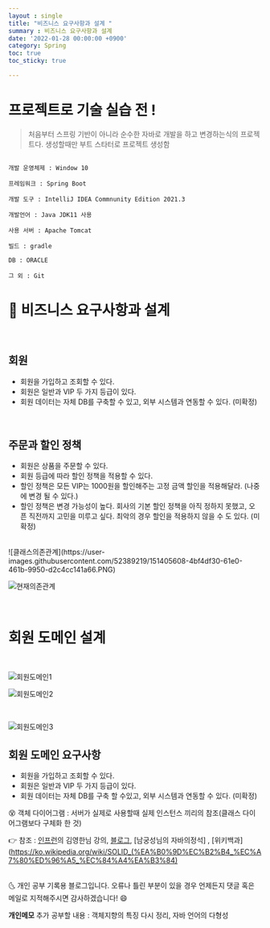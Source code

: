 ```yaml
---
layout : single
title: "비즈니스 요구사항과 설계 "
summary : 비즈니스 요구사항과 설계 
date: '2022-01-28 00:00:00 +0900'
category: Spring
toc: true
toc_sticky: true

---
```


# 프로젝트로 기술 실습 전 !

> 처음부터 스프링 기반이 아니라 순수한 자바로 개발을 하고 변경하는식의 프로젝트다.
> 생성할때만 부트 스타터로 프로젝트 생성함

```

개발 운영체제 : Window 10

프레임워크 : Spring Boot

개발 도구 : IntelliJ IDEA Commnunity Edition 2021.3

개발언어 : Java JDK11 사용

사용 서버 : Apache Tomcat

빌드 : gradle

DB : ORACLE

그 외 : Git

```


# 📌 비즈니스 요구사항과 설계

<br>

## 회원
- 회원을 가입하고 조회할 수 있다.
- 회원은 일반과 VIP 두 가지 등급이 있다.
- 회원 데이터는 자체 DB를 구축할 수 있고, 외부 시스템과 연동할 수 있다. (미확정)

<br>

## 주문과 할인 정책
- 회원은 상품을 주문할 수 있다.
- 회원 등급에 따라 할인 정책을 적용할 수 있다.
- 할인 정책은 모든 VIP는 1000원을 할인해주는 고정 금액 할인을 적용해달라. (나중에 변경 될 수 있다.)
-  할인 정책은 변경 가능성이 높다. 회사의 기본 할인 정책을 아직 정하지 못했고, 오픈 직전까지 고민을
미루고 싶다. 최악의 경우 할인을 적용하지 않을 수 도 있다. (미확정)

<br>
![클래스의존관계](https://user-images.githubusercontent.com/52389219/151405608-4bf4df30-61e0-461b-9950-d2c4cc141a66.PNG)
<br>

![현재의존관계](https://user-images.githubusercontent.com/52389219/151405613-7ff7a174-982d-47d4-8e86-0c00d3afa54c.PNG)

<br>

# 회원 도메인 설계
<br>

![회원도메인1](https://user-images.githubusercontent.com/52389219/151405614-4c5a907c-74f7-4e07-85a5-9242ca2055d6.PNG)
<br>

![회원도메인2](https://user-images.githubusercontent.com/52389219/151405615-add7e672-4294-4e91-96dc-f99536cfd596.PNG)

<br>

![회원도메인3](https://user-images.githubusercontent.com/52389219/151405618-4927bbc0-2398-4550-8eb7-de127e21f34e.PNG)



## 회원 도메인 요구사항
- 회원을 가입하고 조회할 수 있다.
- 회원은 일반과 VIP 두 가지 등급이 있다.
- 회원 데이터는 자체 DB를 구축 할 수있고, 외부 시스템과 연동할 수 있다. (미확정)





😵 객체 다이어그램 : 서버가 실제로 사용할때 실제 인스턴스 끼리의 참조(클래스 다이어그램보다 구체화 한 것)















👉 참조 : [인프런](https://www.inflearn.com/)의 김영한님 강의, [블로그](https://jaeyeong951.medium.com/%EA%B0%9D%EC%B2%B4%EC%A7%80%ED%96%A5-5%EC%9B%90%EC%B9%99-solid-ac7d4d660f4d), [남궁성님의 자바의정석] , [위키백과](https://ko.wikipedia.org/wiki/SOLID_(%EA%B0%9D%EC%B2%B4_%EC%A7%80%ED%96%A5_%EC%84%A4%EA%B3%84)

<br>
🌜 개인 공부 기록용 블로그입니다. 오류나 틀린 부분이 있을 경우 
언제든지 댓글 혹은 메일로 지적해주시면 감사하겠습니다! 😄
<br>

**개인메모** 
추가 공부할 내용 : 객체지향의 특징 다시 정리, 자바 언어의 다형성 